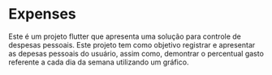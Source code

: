 # Expenses

Este é um projeto flutter que apresenta uma solução para controle de despesas pessoais.
Este projeto tem como objetivo registrar e apresentar as depesas pessoais do usuário, assim como, demontrar o percentual gasto referente a cada dia da semana utilizando um gráfico.
